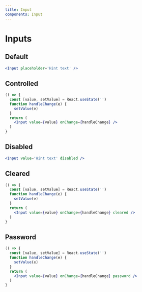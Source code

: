 ```yaml
---
title: Input
components: Input
---
```


# Inputs

## Default

```jsx
<Input placeholder='Hint text' />
```

## Controlled

```jsx
() => {
  const [value, setValue] = React.useState('')
  function handleChange(e) {
    setValue(e)
  }
  return (
    <Input value={value} onChange={handleChange} />
  )
}
```

## Disabled

```jsx
<Input value='Hint text' disabled />
```

## Cleared

```jsx
() => {
  const [value, setValue] = React.useState('')
  function handleChange(e) {
    setValue(e)
  }
  return (
    <Input value={value} onChange={handleChange} cleared />
  )
}
```

## Password

```jsx
() => {
  const [value, setValue] = React.useState('')
  function handleChange(e) {
    setValue(e)
  }
  return (
    <Input value={value} onChange={handleChange} password />
  )
}
```
